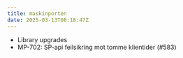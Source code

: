 ```yaml
---
title: maskinporten
date: 2025-03-13T08:18:47Z
---
```

- Library upgrades
- MP-702: SP-api feilsikring mot tomme klientider (#583)

